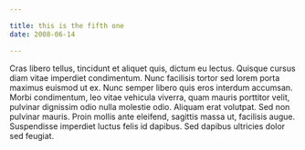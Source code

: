 ```yaml
---

title: this is the fifth one
date: 2008-06-14

---
```


Cras libero tellus, tincidunt et aliquet quis, dictum eu lectus. Quisque cursus diam vitae imperdiet condimentum. Nunc facilisis tortor sed lorem porta maximus euismod ut ex. Nunc semper libero quis eros interdum accumsan. Morbi condimentum, leo vitae vehicula viverra, quam mauris porttitor velit, pulvinar dignissim odio nulla molestie odio. Aliquam erat volutpat. Sed non pulvinar mauris. Proin mollis ante eleifend, sagittis massa ut, facilisis augue. Suspendisse imperdiet luctus felis id dapibus. Sed dapibus ultricies dolor sed feugiat. 

